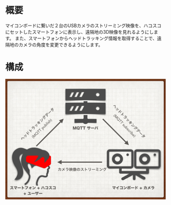 # 概要
マイコンボードに繋いだ２台のUSBカメラのストリーミング映像を、ハコスコにセットしたスマートフォンに表示し、遠隔地の3D映像を見れるようにします。
また、スマートフォンからヘッドトラッキング情報を取得することで、遠隔地のカメラの角度を変更できるようにします。

# 構成
![VR-SENRIGANの構成](https://raw.githubusercontent.com/VR-SENRIGAN/VR-SENRIGAN/master/doc/senrigan_%20composition.png "構成")
